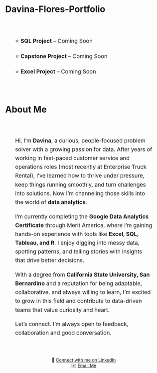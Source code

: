 # Davina-Flores-Portfolio
<section id="projects">
  <div style="max-width: 800px; margin: 0 auto; padding: 2rem; font-size: 1.1rem; line-height: 1.8;">
    <p>⭐ <strong>SQL Project</strong> – Coming Soon</p>
    <p>⭐ <strong>Capstone Project</strong> – Coming Soon</p>
    <p>⭐ <strong>Excel Project</strong> – Coming Soon</p>
  </div>
</section>


#  About Me
<section id="about">
  <div style="max-width: 800px; margin: 0 auto; padding: 2rem;">
    <p style="font-size: 1.1rem; line-height: 1.6;">
      Hi, I’m <strong>Davina</strong>, a curious, people-focused problem solver with a growing passion for data. 
      After years of working in fast-paced customer service and operations roles (most recently at Enterprise Truck Rental), 
      I’ve learned how to thrive under pressure, keep things running smoothly, and turn challenges into solutions. 
      Now I’m channeling those skills into the world of <strong>data analytics</strong>.
    </p>
    <p style="font-size: 1.1rem; line-height: 1.6; margin-top: 1rem;">
      I’m currently completing the <strong>Google Data Analytics Certificate</strong> through Merit America, 
      where I’m gaining hands-on experience with tools like <strong>Excel, SQL, Tableau, and R</strong>. 
      I enjoy digging into messy data, spotting patterns, and telling stories with insights that drive better decisions.
    </p>
    <p style="font-size: 1.1rem; line-height: 1.6; margin-top: 1rem;">
      With a degree from <strong>California State University, San Bernardino</strong> and a reputation for being adaptable, 
      collaborative, and always willing to learn, I’m excited to grow in this field and contribute to 
      data-driven teams that value curiosity and heart.
    </p>
    <p style="font-size: 1.1rem; line-height: 1.6; margin-top: 1rem;">
      Let’s connect. I’m always open to feedback, collaboration and good conversation.
    </p>
  </div>
</section>

<p align="center">
  📍 <a href="https://www.linkedin.com/in/davina-flores-b90719132">Connect with me on LinkedIn</a><br>
  ✉️ <a href="mailto:davinaflores94@gmail.com">Email Me</a>
</p>
